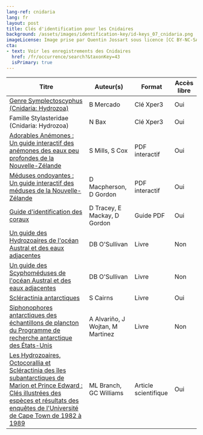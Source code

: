 ```yaml
---
lang-ref: cnidaria
lang: fr
layout: post
title: Clés d'identification pour les Cnidaires
background: /assets/images/identification-key/id-keys_07_cnidaria.png
imageLicense: Image prise par Quentin Jossart sous licence [CC BY-NC-SA 4.0](https://creativecommons.org/licenses/by-nc-sa/4.0/).
cta:
- text: Voir les enregistrements des Cnidaires
  href: /fr/occurrence/search?&taxonKey=43
  isPrimary: true
---
```


Titre | Auteur(s) | Format | Accès libre | 
-- | -- | -- | -- |
[Genre Symplectoscyphus (Cnidaria: Hydrozoa)](http://xper3.fr/xper3GeneratedFiles/publish/identification/1849050560860407657/mkey.html) | B Mercado | Clé Xper3 | Oui | 
Famille Stylasteridae (Cnidaria: Hydrozoa) | N Bax | Clé Xper3 | Oui | Lien à ajouter
[Adorables Anémones : Un guide interactif des anémones des eaux peu profondes de la Nouvelle-Zélande](https://niwa.co.nz/sites/niwa.co.nz/files/Adorable_Anemones_v1.0_2019_NIWA.pdf) | S Mills, S Cox | PDF interactif | Oui | 
[Méduses ondoyantes : Un guide interactif des méduses de la Nouvelle-Zélande](https://niwa.co.nz/static/web/MarineIdentificationGuidesandFactSheets/JigglingJellyfishApr2019-Ver1-NIWA.pdf) | D Macpherson, D Gordon | PDF interactif | Oui | 
[Guide d'identification des coraux](https://www.doc.govt.nz/our-work/conservation-services-programme/csp-resources-for-fishers/coral-identification-guide/) | D Tracey, E Mackay, D Gordon | Guide PDF | Oui | 
[Un guide des Hydrozoaires de l'océan Austral et des eaux adjacentes](https://www.worldcat.org/title/guide-to-the-hydromedusae-of-the-southern-ocean-and-adjacent-waters/oclc/27508322&referer=brief_results) | DB O'Sullivan | Livre | Non | 
[Un guide des Scyphoméduses de l'océan Austral et des eaux adjacentes](https://www.worldcat.org/title/guide-to-the-scyphomedusae-of-the-southern-ocean-and-adjacent-waters/oclc/248170969&referer=brief_results) | DB O'Sullivan | Livre | Non | 
[Scléractinia antarctiques](https://repository.si.edu/handle/10088/7539) | S Cairns | Livre | Oui | 
[Siphonophores antarctiques des échantillons de plancton du Programme de recherche antarctique des États-Unis](https://agupubs.onlinelibrary.wiley.com/doi/book/10.1029/AR049) | A Alvariño, J Wojtan, M Martinez | Livre | Non | 
[Les Hydrozoaires, Octocorallia et Scléractinia des îles subantarctiques de Marion et Prince Edward : Clés illustrées des espèces et résultats des enquêtes de l'Université de Cape Town de 1982 à 1989](https://nextcloud.bebif.be/s/efMK4aLZsHBM6qq) | ML Branch, GC Williams | Article scientifique | Oui | 
